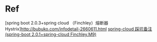 
# Ref
[spring boot 2.0.3+spring cloud （Finchley）熔断器Hystrix]http://bubuko.com/infodetail-2660611.html
[spring-cloud 踩坑备注(spring-boot 2.0.1+spring-cloud Finchley.M9)](https://yq.aliyun.com/articles/585428)
